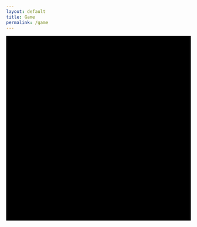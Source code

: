 ```yaml
---
layout: default
title: Game
permalink: /game
---
```

<html>
<head>
    <title>Cosmic Carnage</title>
    <style>
        canvas {
            background-color: black;
            display: block;
            margin: 0 auto;
        }
    </style>
</head>
<body>
    <canvas id="gameCanvas" width="400" height="400"></canvas>
    <script>
        const canvas = document.getElementById('gameCanvas');
        const ctx = canvas.getContext('2d');
        const player = {
            x: canvas.width / 2,
            y: canvas.height - 30,
            width: 30,
            height: 30,
            speed: 5
        };
        const bullets = [];
        const enemies = [];
        let isGameOver = false;
        let score = 0;
        let enemyCanShoot = true;
        let isKeyDown = false;
        function drawPlayer() {
            ctx.beginPath();
            ctx.rect(player.x, player.y, player.width, player.height);
            ctx.fillStyle = "purple";
            ctx.fill();
            ctx.closePath();
        }
        function drawBullet(bullet) {
            ctx.beginPath();
            ctx.rect(bullet.x, bullet.y, bullet.width, bullet.height);
            ctx.fillStyle = "orange";
            ctx.fill();
            ctx.closePath();
        }
        function drawEnemy(enemy) {
            ctx.beginPath();
            ctx.rect(enemy.x, enemy.y, enemy.width, enemy.height);
            ctx.fillStyle = "red";
            ctx.fill();
            ctx.closePath();
        }
        function moveBullets() {
            for (let i = 0; i < bullets.length; i++) {
                bullets[i].y -= 5;
                if (bullets[i].y < 0) {
                    bullets.splice(i, 1);
                }
            }
        }
        function moveEnemies() {
            for (let i = 0; i < enemies.length; i++) {
                enemies[i].x += enemies[i].speedX;
                if (enemies[i].x < 0 || enemies[i].x + enemies[i].width > canvas.width) {
                    enemies[i].speedX *= -1; // Reverse direction when hitting canvas boundary
                }
                // Add a condition to limit enemy firing frequency
                if (enemyCanShoot && Math.random() < 0.01) {
                    bullets.push({
                        x: enemies[i].x + enemies[i].width / 2 - 2.5,
                        y: enemies[i].y + enemies[i].height,
                        width: 5,
                        height: 10
                    });
                    enemyCanShoot = false;
                    setTimeout(() => {
                        enemyCanShoot = true;
                    }, 2000);
                }
            }
        }
        function checkCollisions() {
            for (let i = 0; i < bullets.length; i++) {
                for (let j = 0; j < enemies.length; j++) {
                    const bullet = bullets[i];
                    const enemy = enemies[j];
                    if (
                        bullet.x < enemy.x + enemy.width &&
                        bullet.x + bullet.width > enemy.x &&
                        bullet.y < enemy.y + enemy.height &&
                        bullet.y + bullet.height > enemy.y
                    ) {
                        bullets.splice(i, 1);
                        enemies.splice(j, 1);
                        score += 1;
                    }
                }
            }
            for (let i = 0; i < enemies.length; i++) {
                const enemy = enemies[i];
                if (
                    player.x < enemy.x + enemy.width &&
                    player.x + player.width > enemy.x &&
                    player.y < enemy.y + enemy.height &&
                    player.y + player.height > enemy.y
                ) {
                    isGameOver = true;
                }
            }
        }
        function draw() {
            ctx.clearRect(0, 0, canvas.width, canvas.height);
            if (!isGameOver) {
                drawPlayer();
                moveBullets();
                moveEnemies();
                checkCollisions();
                for (const bullet of bullets) {
                    drawBullet(bullet);
                }
                for (const enemy of enemies) {
                    drawEnemy(enemy);
                }
                requestAnimationFrame(draw);
                ctx.font = "20px Arial";
                ctx.fillStyle = "white";
                ctx.fillText("Score: " + score, 10, 30);
            } else {
                ctx.font = "30px Arial";
                ctx.fillStyle = "red";
                ctx.fillText("Game Over", canvas.width / 2 - 80, canvas.height / 2);
                ctx.fillText("Score: " + score, canvas.width / 2 - 60, canvas.height / 2 + 40);
            }
        }
        function keyDownHandler(e) {
            if (e.key === "Right" || e.key === "ArrowRight") {
                if (player.x + player.width < canvas.width) {
                    player.x += player.speed;
                }
            } else if (e.key === "Left" || e.key === "ArrowLeft") {
                if (player.x > 0) {
                    player.x -= player.speed;
                }
            } else if (e.key === " " && !isKeyDown) {
                bullets.push({
                    x: player.x + player.width / 2 - 2.5,
                    y: player.y,
                    width: 5,
                    height: 10
                });
                isKeyDown = true;
            }
        }
        function keyUpHandler(e) {
            if (e.key === " ") {
                isKeyDown = false;
            }
        }
        document.addEventListener("keydown", keyDownHandler, false);
        document.addEventListener("keyup", keyUpHandler, false);
        // Initialize the first enemy
        enemies.push({
            x: Math.random() * (canvas.width - enemy.width),
            y: 10,
            width: 30,
            height: 30,
            speedX: 2
        });
        draw();
    </script>
</body>
</html>